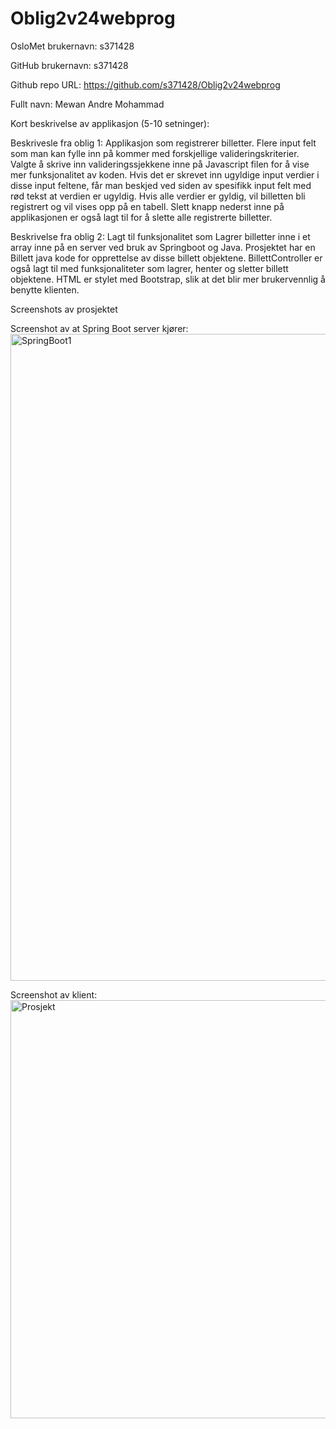 # Oblig2v24webprog

OsloMet brukernavn: s371428

GitHub brukernavn: s371428

Github repo URL: https://github.com/s371428/Oblig2v24webprog

Fullt navn: Mewan Andre Mohammad

Kort beskrivelse av applikasjon (5-10 setninger):

Beskrivesle fra oblig 1: Applikasjon som registrerer billetter. Flere input felt som man kan fylle inn på kommer med forskjellige valideringskriterier. Valgte å skrive inn valideringssjekkene inne på Javascript filen for å vise mer funksjonalitet av koden. Hvis det er skrevet inn ugyldige input verdier i disse input feltene, får man beskjed ved siden av spesifikk input felt med rød tekst at verdien er ugyldig. Hvis alle verdier er gyldig, vil billetten bli registrert og vil vises opp på en tabell. Slett knapp nederst inne på applikasjonen er også lagt til for å slette alle registrerte billetter.

Beskrivelse fra oblig 2: Lagt til funksjonalitet som Lagrer billetter inne i et array inne på en server ved bruk av Springboot og Java. Prosjektet har en Billett java kode for opprettelse av disse billett objektene. BillettController er også lagt til med funksjonaliteter som lagrer, henter og sletter billett objektene. HTML er stylet med Bootstrap, slik at det blir mer brukervennlig å benytte klienten.

Screenshots av prosjektet

Screenshot av at Spring Boot server kjører:
<img width="1035" alt="SpringBoot1" src="https://github.com/s371428/Oblig2v24webprog/assets/143275500/2de54fe5-f7fc-477a-8ea2-2d532bcc47e6"></br>

Screenshot av klient:
<img width="669" alt="Prosjekt" src="https://github.com/s371428/Oblig2v24webprog/assets/143275500/65f9a1bd-f160-4acd-abf3-be47f229cf6d">

